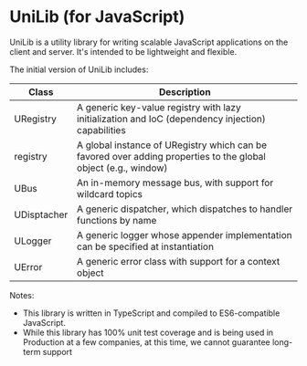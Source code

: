 # UniLib (for JavaScript)

UniLib is a utility library for writing scalable JavaScript applications on the client and server. It's intended to be lightweight and flexible.

The initial version of UniLib includes:

| Class       | Description                                                                                                    |
| ----------- | -------------------------------------------------------------------------------------------------------------- |
| URegistry   | A generic key-value registry with lazy initialization and IoC (dependency injection) capabilities              |
| registry    | A global instance of URegistry which can be favored over adding properties to the global object (e.g., window) |
| UBus        | An in-memory message bus, with support for wildcard topics                                                     |
| UDisptacher | A generic dispatcher, which dispatches to handler functions by name                                            |
| ULogger     | A generic logger whose appender implementation can be specified at instantiation                               |
| UError      | A generic error class with support for a context object                                                        |

Notes:

- This library is written in TypeScript and compiled to ES6-compatible JavaScript.
- While this library has 100% unit test coverage and is being used in Production at a few companies, at this time, we cannot guarantee long-term support
